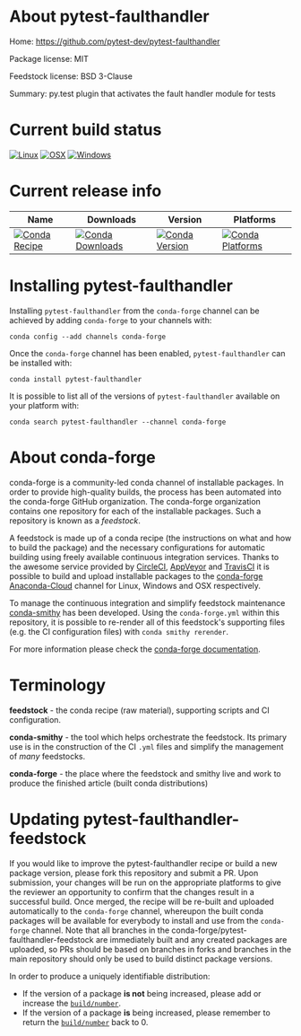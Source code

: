 About pytest-faulthandler
=========================

Home: https://github.com/pytest-dev/pytest-faulthandler

Package license: MIT

Feedstock license: BSD 3-Clause

Summary: py.test plugin that activates the fault handler module for tests



Current build status
====================

[![Linux](https://img.shields.io/circleci/project/github/conda-forge/pytest-faulthandler-feedstock/master.svg?label=Linux)](https://circleci.com/gh/conda-forge/pytest-faulthandler-feedstock)
[![OSX](https://img.shields.io/travis/conda-forge/pytest-faulthandler-feedstock/master.svg?label=macOS)](https://travis-ci.org/conda-forge/pytest-faulthandler-feedstock)
[![Windows](https://img.shields.io/appveyor/ci/conda-forge/pytest-faulthandler-feedstock/master.svg?label=Windows)](https://ci.appveyor.com/project/conda-forge/pytest-faulthandler-feedstock/branch/master)

Current release info
====================

| Name | Downloads | Version | Platforms |
| --- | --- | --- | --- |
| [![Conda Recipe](https://img.shields.io/badge/recipe-pytest--faulthandler-green.svg)](https://anaconda.org/conda-forge/pytest-faulthandler) | [![Conda Downloads](https://img.shields.io/conda/dn/conda-forge/pytest-faulthandler.svg)](https://anaconda.org/conda-forge/pytest-faulthandler) | [![Conda Version](https://img.shields.io/conda/vn/conda-forge/pytest-faulthandler.svg)](https://anaconda.org/conda-forge/pytest-faulthandler) | [![Conda Platforms](https://img.shields.io/conda/pn/conda-forge/pytest-faulthandler.svg)](https://anaconda.org/conda-forge/pytest-faulthandler) |

Installing pytest-faulthandler
==============================

Installing `pytest-faulthandler` from the `conda-forge` channel can be achieved by adding `conda-forge` to your channels with:

```
conda config --add channels conda-forge
```

Once the `conda-forge` channel has been enabled, `pytest-faulthandler` can be installed with:

```
conda install pytest-faulthandler
```

It is possible to list all of the versions of `pytest-faulthandler` available on your platform with:

```
conda search pytest-faulthandler --channel conda-forge
```


About conda-forge
=================

conda-forge is a community-led conda channel of installable packages.
In order to provide high-quality builds, the process has been automated into the
conda-forge GitHub organization. The conda-forge organization contains one repository
for each of the installable packages. Such a repository is known as a *feedstock*.

A feedstock is made up of a conda recipe (the instructions on what and how to build
the package) and the necessary configurations for automatic building using freely
available continuous integration services. Thanks to the awesome service provided by
[CircleCI](https://circleci.com/), [AppVeyor](https://www.appveyor.com/)
and [TravisCI](https://travis-ci.org/) it is possible to build and upload installable
packages to the [conda-forge](https://anaconda.org/conda-forge)
[Anaconda-Cloud](https://anaconda.org/) channel for Linux, Windows and OSX respectively.

To manage the continuous integration and simplify feedstock maintenance
[conda-smithy](https://github.com/conda-forge/conda-smithy) has been developed.
Using the ``conda-forge.yml`` within this repository, it is possible to re-render all of
this feedstock's supporting files (e.g. the CI configuration files) with ``conda smithy rerender``.

For more information please check the [conda-forge documentation](https://conda-forge.org/docs/).

Terminology
===========

**feedstock** - the conda recipe (raw material), supporting scripts and CI configuration.

**conda-smithy** - the tool which helps orchestrate the feedstock.
                   Its primary use is in the construction of the CI ``.yml`` files
                   and simplify the management of *many* feedstocks.

**conda-forge** - the place where the feedstock and smithy live and work to
                  produce the finished article (built conda distributions)


Updating pytest-faulthandler-feedstock
======================================

If you would like to improve the pytest-faulthandler recipe or build a new
package version, please fork this repository and submit a PR. Upon submission,
your changes will be run on the appropriate platforms to give the reviewer an
opportunity to confirm that the changes result in a successful build. Once
merged, the recipe will be re-built and uploaded automatically to the
`conda-forge` channel, whereupon the built conda packages will be available for
everybody to install and use from the `conda-forge` channel.
Note that all branches in the conda-forge/pytest-faulthandler-feedstock are
immediately built and any created packages are uploaded, so PRs should be based
on branches in forks and branches in the main repository should only be used to
build distinct package versions.

In order to produce a uniquely identifiable distribution:
 * If the version of a package **is not** being increased, please add or increase
   the [``build/number``](https://conda.io/docs/user-guide/tasks/build-packages/define-metadata.html#build-number-and-string).
 * If the version of a package **is** being increased, please remember to return
   the [``build/number``](https://conda.io/docs/user-guide/tasks/build-packages/define-metadata.html#build-number-and-string)
   back to 0.

